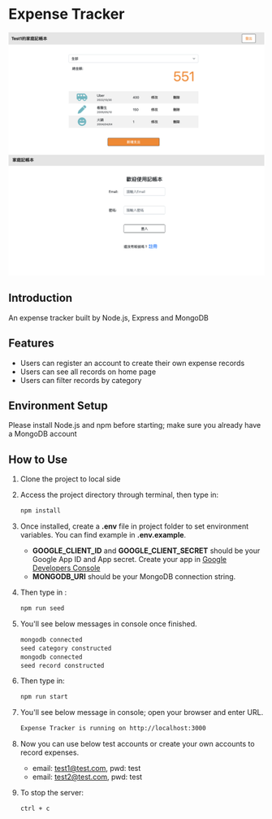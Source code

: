 # Expense Tracker

![Index page](./public/images/expense-tracker-screenshot-home.png)
![Login page](./public/images/expense-tracker-screenshot-login.png)

## Introduction

An expense tracker built by Node.js, Express and MongoDB

## Features
* Users can register an account to create their own expense records
* Users can see all records on home page
* Users can filter records by category

## Environment Setup
Please install Node.js and npm before starting; make sure you already have a MongoDB account

## How to Use

1. Clone the project to local side
2. Access the project directory through terminal, then type in:

   ```bash
   npm install
   ```

3. Once installed, create a **.env** file in project folder to set environment variables. You can find example in **.env.example**.
   * **GOOGLE_CLIENT_ID** and **GOOGLE_CLIENT_SECRET** should be your Google App ID and App secret. Create your app in [Google Developers Console](https://console.developers.google.com/)
   * **MONGODB_URI** should be your MongoDB connection string.

4. Then type in :

   ```bash
   npm run seed
   ```

5. You'll see below messages in console once finished.

    ```bash
    mongodb connected
    seed category constructed
    mongodb connected
    seed record constructed
    ```

6. Then type in:

   ```bash
   npm run start
   ```

7. You'll see below message in console; open your browser and enter URL.

   ```bash
   Expense Tracker is running on http://localhost:3000
   ```

8. Now you can use below test accounts or create your own accounts to record expenses.
   * email: test1@test.com, pwd: test
   * email: test2@test.com, pwd: test

9. To stop the server:

   ```bash
   ctrl + c
   ```


